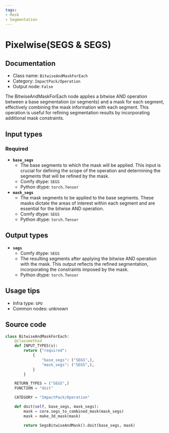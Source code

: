 ```yaml
---
tags:
- Mask
- Segmentation
---
```


# Pixelwise(SEGS & SEGS)
## Documentation
- Class name: `BitwiseAndMaskForEach`
- Category: `ImpactPack/Operation`
- Output node: `False`

The BitwiseAndMaskForEach node applies a bitwise AND operation between a base segmentation (or segments) and a mask for each segment, effectively combining the mask information with each segment. This operation is useful for refining segmentation results by incorporating additional mask constraints.
## Input types
### Required
- **`base_segs`**
    - The base segments to which the mask will be applied. This input is crucial for defining the scope of the operation and determining the segments that will be refined by the mask.
    - Comfy dtype: `SEGS`
    - Python dtype: `torch.Tensor`
- **`mask_segs`**
    - The mask segments to be applied to the base segments. These masks dictate the areas of interest within each segment and are essential for the bitwise AND operation.
    - Comfy dtype: `SEGS`
    - Python dtype: `torch.Tensor`
## Output types
- **`segs`**
    - Comfy dtype: `SEGS`
    - The resulting segments after applying the bitwise AND operation with the mask. This output reflects the refined segmentation, incorporating the constraints imposed by the mask.
    - Python dtype: `torch.Tensor`
## Usage tips
- Infra type: `GPU`
- Common nodes: unknown


## Source code
```python
class BitwiseAndMaskForEach:
    @classmethod
    def INPUT_TYPES(s):
        return {"required":
            {
                "base_segs": ("SEGS",),
                "mask_segs": ("SEGS",),
            }
        }

    RETURN_TYPES = ("SEGS",)
    FUNCTION = "doit"

    CATEGORY = "ImpactPack/Operation"

    def doit(self, base_segs, mask_segs):
        mask = core.segs_to_combined_mask(mask_segs)
        mask = make_3d_mask(mask)

        return SegsBitwiseAndMask().doit(base_segs, mask)

```
